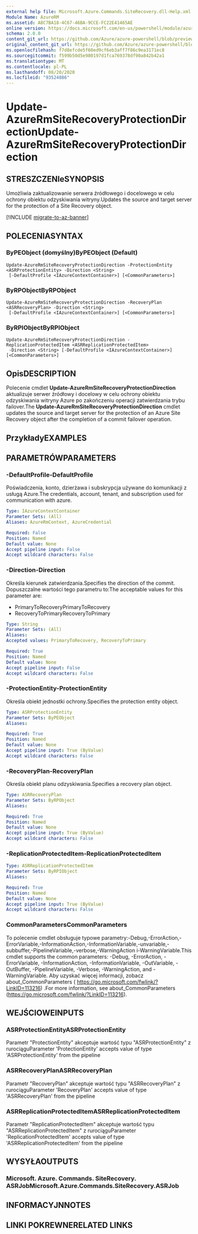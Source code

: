 ```yaml
---
external help file: Microsoft.Azure.Commands.SiteRecovery.dll-Help.xml
Module Name: AzureRM
ms.assetid: A8C7BA18-4C67-46BA-9CCE-FC22E41465AE
online version: https://docs.microsoft.com/en-us/powershell/module/azurerm.siterecovery/update-azurermsiterecoveryprotectiondirection
schema: 2.0.0
content_git_url: https://github.com/Azure/azure-powershell/blob/preview/src/ResourceManager/SiteRecovery/Commands.SiteRecovery/help/Update-AzureRmSiteRecoveryProtectionDirection.md
original_content_git_url: https://github.com/Azure/azure-powershell/blob/preview/src/ResourceManager/SiteRecovery/Commands.SiteRecovery/help/Update-AzureRmSiteRecoveryProtectionDirection.md
ms.openlocfilehash: f7d8efcde5f60ed9cf6eb3aff7f86c9ea3171ec8
ms.sourcegitcommit: f599b50d5e980197d1fca769378df90a842b42a1
ms.translationtype: MT
ms.contentlocale: pl-PL
ms.lasthandoff: 08/20/2020
ms.locfileid: "93524886"
---
```

# <span data-ttu-id="3e96e-101">Update-AzureRmSiteRecoveryProtectionDirection</span><span class="sxs-lookup"><span data-stu-id="3e96e-101">Update-AzureRmSiteRecoveryProtectionDirection</span></span>

## <span data-ttu-id="3e96e-102">STRESZCZENIe</span><span class="sxs-lookup"><span data-stu-id="3e96e-102">SYNOPSIS</span></span>
<span data-ttu-id="3e96e-103">Umożliwia zaktualizowanie serwera źródłowego i docelowego w celu ochrony obiektu odzyskiwania witryny.</span><span class="sxs-lookup"><span data-stu-id="3e96e-103">Updates the source and target server for the protection of a Site Recovery object.</span></span>

[!INCLUDE [migrate-to-az-banner](../../includes/migrate-to-az-banner.md)]

## <span data-ttu-id="3e96e-104">POLECENIA</span><span class="sxs-lookup"><span data-stu-id="3e96e-104">SYNTAX</span></span>

### <span data-ttu-id="3e96e-105">ByPEObject (domyślny)</span><span class="sxs-lookup"><span data-stu-id="3e96e-105">ByPEObject (Default)</span></span>
```
Update-AzureRmSiteRecoveryProtectionDirection -ProtectionEntity <ASRProtectionEntity> -Direction <String>
 [-DefaultProfile <IAzureContextContainer>] [<CommonParameters>]
```

### <span data-ttu-id="3e96e-106">ByRPObject</span><span class="sxs-lookup"><span data-stu-id="3e96e-106">ByRPObject</span></span>
```
Update-AzureRmSiteRecoveryProtectionDirection -RecoveryPlan <ASRRecoveryPlan> -Direction <String>
 [-DefaultProfile <IAzureContextContainer>] [<CommonParameters>]
```

### <span data-ttu-id="3e96e-107">ByRPIObject</span><span class="sxs-lookup"><span data-stu-id="3e96e-107">ByRPIObject</span></span>
```
Update-AzureRmSiteRecoveryProtectionDirection -ReplicationProtectedItem <ASRReplicationProtectedItem>
 -Direction <String> [-DefaultProfile <IAzureContextContainer>] [<CommonParameters>]
```

## <span data-ttu-id="3e96e-108">Opis</span><span class="sxs-lookup"><span data-stu-id="3e96e-108">DESCRIPTION</span></span>
<span data-ttu-id="3e96e-109">Polecenie cmdlet **Update-AzureRmSiteRecoveryProtectionDirection** aktualizuje serwer źródłowy i docelowy w celu ochrony obiektu odzyskiwania witryny Azure po zakończeniu operacji zatwierdzania trybu failover.</span><span class="sxs-lookup"><span data-stu-id="3e96e-109">The **Update-AzureRmSiteRecoveryProtectionDirection** cmdlet updates the source and target server for the protection of an Azure Site Recovery object after the completion of a commit failover operation.</span></span>

## <span data-ttu-id="3e96e-110">Przykłady</span><span class="sxs-lookup"><span data-stu-id="3e96e-110">EXAMPLES</span></span>

## <span data-ttu-id="3e96e-111">PARAMETRÓW</span><span class="sxs-lookup"><span data-stu-id="3e96e-111">PARAMETERS</span></span>

### <span data-ttu-id="3e96e-112">-DefaultProfile</span><span class="sxs-lookup"><span data-stu-id="3e96e-112">-DefaultProfile</span></span>
<span data-ttu-id="3e96e-113">Poświadczenia, konto, dzierżawa i subskrypcja używane do komunikacji z usługą Azure.</span><span class="sxs-lookup"><span data-stu-id="3e96e-113">The credentials, account, tenant, and subscription used for communication with azure.</span></span>

```yaml
Type: IAzureContextContainer
Parameter Sets: (All)
Aliases: AzureRmContext, AzureCredential

Required: False
Position: Named
Default value: None
Accept pipeline input: False
Accept wildcard characters: False
```

### <span data-ttu-id="3e96e-114">-Direction</span><span class="sxs-lookup"><span data-stu-id="3e96e-114">-Direction</span></span>
<span data-ttu-id="3e96e-115">Określa kierunek zatwierdzania.</span><span class="sxs-lookup"><span data-stu-id="3e96e-115">Specifies the direction of the commit.</span></span>
<span data-ttu-id="3e96e-116">Dopuszczalne wartości tego parametru to:</span><span class="sxs-lookup"><span data-stu-id="3e96e-116">The acceptable values for this parameter are:</span></span>

- <span data-ttu-id="3e96e-117">PrimaryToRecovery</span><span class="sxs-lookup"><span data-stu-id="3e96e-117">PrimaryToRecovery</span></span>
- <span data-ttu-id="3e96e-118">RecoveryToPrimary</span><span class="sxs-lookup"><span data-stu-id="3e96e-118">RecoveryToPrimary</span></span>

```yaml
Type: String
Parameter Sets: (All)
Aliases: 
Accepted values: PrimaryToRecovery, RecoveryToPrimary

Required: True
Position: Named
Default value: None
Accept pipeline input: False
Accept wildcard characters: False
```

### <span data-ttu-id="3e96e-119">-ProtectionEntity</span><span class="sxs-lookup"><span data-stu-id="3e96e-119">-ProtectionEntity</span></span>
<span data-ttu-id="3e96e-120">Określa obiekt jednostki ochrony.</span><span class="sxs-lookup"><span data-stu-id="3e96e-120">Specifies the protection entity object.</span></span>

```yaml
Type: ASRProtectionEntity
Parameter Sets: ByPEObject
Aliases: 

Required: True
Position: Named
Default value: None
Accept pipeline input: True (ByValue)
Accept wildcard characters: False
```

### <span data-ttu-id="3e96e-121">-RecoveryPlan</span><span class="sxs-lookup"><span data-stu-id="3e96e-121">-RecoveryPlan</span></span>
<span data-ttu-id="3e96e-122">Określa obiekt planu odzyskiwania.</span><span class="sxs-lookup"><span data-stu-id="3e96e-122">Specifies a recovery plan object.</span></span>

```yaml
Type: ASRRecoveryPlan
Parameter Sets: ByRPObject
Aliases: 

Required: True
Position: Named
Default value: None
Accept pipeline input: True (ByValue)
Accept wildcard characters: False
```

### <span data-ttu-id="3e96e-123">-ReplicationProtectedItem</span><span class="sxs-lookup"><span data-stu-id="3e96e-123">-ReplicationProtectedItem</span></span>
```yaml
Type: ASRReplicationProtectedItem
Parameter Sets: ByRPIObject
Aliases: 

Required: True
Position: Named
Default value: None
Accept pipeline input: True (ByValue)
Accept wildcard characters: False
```

### <span data-ttu-id="3e96e-124">CommonParameters</span><span class="sxs-lookup"><span data-stu-id="3e96e-124">CommonParameters</span></span>
<span data-ttu-id="3e96e-125">To polecenie cmdlet obsługuje typowe parametry:-Debug,-ErrorAction,-ErrorVariable,-InformationAction,-InformationVariable,-unvariable,-subbuffer,-PipelineVariable,-verbose,-WarningAction i-WarningVariable.</span><span class="sxs-lookup"><span data-stu-id="3e96e-125">This cmdlet supports the common parameters: -Debug, -ErrorAction, -ErrorVariable, -InformationAction, -InformationVariable, -OutVariable, -OutBuffer, -PipelineVariable, -Verbose, -WarningAction, and -WarningVariable.</span></span> <span data-ttu-id="3e96e-126">Aby uzyskać więcej informacji, zobacz about_CommonParameters ( https://go.microsoft.com/fwlink/?LinkID=113216) .</span><span class="sxs-lookup"><span data-stu-id="3e96e-126">For more information, see about_CommonParameters (https://go.microsoft.com/fwlink/?LinkID=113216).</span></span>

## <span data-ttu-id="3e96e-127">WEJŚCIOWE</span><span class="sxs-lookup"><span data-stu-id="3e96e-127">INPUTS</span></span>

### <span data-ttu-id="3e96e-128">ASRProtectionEntity</span><span class="sxs-lookup"><span data-stu-id="3e96e-128">ASRProtectionEntity</span></span>
<span data-ttu-id="3e96e-129">Parametr "ProtectionEntity" akceptuje wartość typu "ASRProtectionEntity" z rurociągu</span><span class="sxs-lookup"><span data-stu-id="3e96e-129">Parameter 'ProtectionEntity' accepts value of type 'ASRProtectionEntity' from the pipeline</span></span>

### <span data-ttu-id="3e96e-130">ASRRecoveryPlan</span><span class="sxs-lookup"><span data-stu-id="3e96e-130">ASRRecoveryPlan</span></span>
<span data-ttu-id="3e96e-131">Parametr "RecoveryPlan" akceptuje wartość typu "ASRRecoveryPlan" z rurociągu</span><span class="sxs-lookup"><span data-stu-id="3e96e-131">Parameter 'RecoveryPlan' accepts value of type 'ASRRecoveryPlan' from the pipeline</span></span>

### <span data-ttu-id="3e96e-132">ASRReplicationProtectedItem</span><span class="sxs-lookup"><span data-stu-id="3e96e-132">ASRReplicationProtectedItem</span></span>
<span data-ttu-id="3e96e-133">Parametr "ReplicationProtectedItem" akceptuje wartość typu "ASRReplicationProtectedItem" z rurociągu</span><span class="sxs-lookup"><span data-stu-id="3e96e-133">Parameter 'ReplicationProtectedItem' accepts value of type 'ASRReplicationProtectedItem' from the pipeline</span></span>

## <span data-ttu-id="3e96e-134">WYSYŁA</span><span class="sxs-lookup"><span data-stu-id="3e96e-134">OUTPUTS</span></span>

### <span data-ttu-id="3e96e-135">Microsoft. Azure. Commands. SiteRecovery. ASRJob</span><span class="sxs-lookup"><span data-stu-id="3e96e-135">Microsoft.Azure.Commands.SiteRecovery.ASRJob</span></span>

## <span data-ttu-id="3e96e-136">INFORMACYJN</span><span class="sxs-lookup"><span data-stu-id="3e96e-136">NOTES</span></span>

## <span data-ttu-id="3e96e-137">LINKI POKREWNE</span><span class="sxs-lookup"><span data-stu-id="3e96e-137">RELATED LINKS</span></span>

